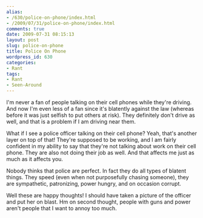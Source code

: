 ```yaml
---
alias:
- /630/police-on-phone/index.html
- /2009/07/31/police-on-phone/index.html
comments: true
date: 2009-07-31 08:15:13
layout: post
slug: police-on-phone
title: Police On Phone
wordpress_id: 630
categories:
- Rant
tags:
- Rant
- Seen-Around
---
```


I'm never a fan of people talking on their cell phones while they're driving.  And now I'm even less of a fan since it's blatently against the law (whereas before it was just selfish to put others at risk).  They definitely don't drive as well, and that is a problem if I am driving near them.

What if I see a police officer talking on their cell phone?  Yeah, that's another layer on top of that!  They're supposed to be working, and I am fairly confident in my ability to say that they're not talking about work on their cell phone.  They are also not doing their job as well.  And that affects me just as much as it affects you.

Nobody thinks that police are perfect.  In fact they do all types of blatent things.  They speed (even when not purposefully chasing someone), they are sympathetic, patronizing, power hungry, and on occasion corrupt.

Well these are happy thoughts!  I should have taken a picture of the officer and put her on blast.  Hm on second thought, people with guns and power aren't people that I want to annoy too much.
